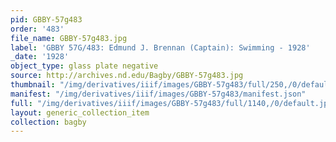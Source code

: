 ```yaml
---
pid: GBBY-57g483
order: '483'
file_name: GBBY-57g483.jpg
label: 'GBBY 57G/483: Edmund J. Brennan (Captain): Swimming - 1928'
_date: '1928'
object_type: glass plate negative
source: http://archives.nd.edu/Bagby/GBBY-57g483.jpg
thumbnail: "/img/derivatives/iiif/images/GBBY-57g483/full/250,/0/default.jpg"
manifest: "/img/derivatives/iiif/images/GBBY-57g483/manifest.json"
full: "/img/derivatives/iiif/images/GBBY-57g483/full/1140,/0/default.jpg"
layout: generic_collection_item
collection: bagby
---
```

